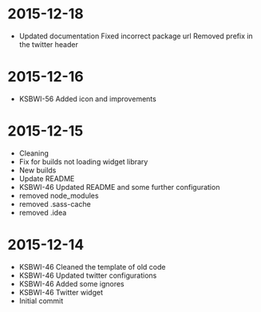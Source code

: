 2015-12-18
==========

  * Updated documentation
    Fixed incorrect package url
    Removed prefix in the twitter header

2015-12-16
==========

  * KSBWI-56 Added icon and improvements

2015-12-15
==========

  * Cleaning
  * Fix for builds not loading widget library
  * New builds
  * Update README
  * KSBWI-46 Updated README and some further configuration
  * removed node_modules
  * removed .sass-cache
  * removed .idea

2015-12-14
==========

  * KSBWI-46 Cleaned the template of old code
  * KSBWI-46 Updated twitter configurations
  * KSBWI-46 Added some ignores
  * KSBWI-46 Twitter widget
  * Initial commit
